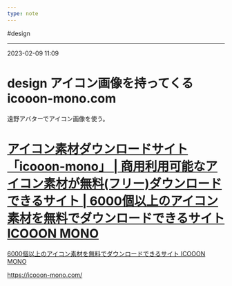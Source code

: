 ```yaml
---
type: note
---
```


#design

---
2023-02-09  11:09

# design アイコン画像を持ってくる icooon-mono.com

遠野アバターでアイコン画像を使う。



<div class="rich-link-card-container"><a class="rich-link-card" href="https://icooon-mono.com/" target="_blank">
	<div class="rich-link-image-container">
		<div class="rich-link-image" style="background-image: url('https://icooon-mono.com/img/webpage.jpg')">
	</div>
	</div>
	<div class="rich-link-card-text">
		<h1 class="rich-link-card-title">アイコン素材ダウンロードサイト「icooon-mono」 | 商用利用可能なアイコン素材が無料(フリー)ダウンロードできるサイト | 6000個以上のアイコン素材を無料でダウンロードできるサイト ICOOON MONO</h1>
		<p class="rich-link-card-description">
		6000個以上のアイコン素材を無料でダウンロードできるサイト ICOOON MONO
		</p>
		<p class="rich-link-href">
		https://icooon-mono.com/
		</p>
	</div>
</a></div>


